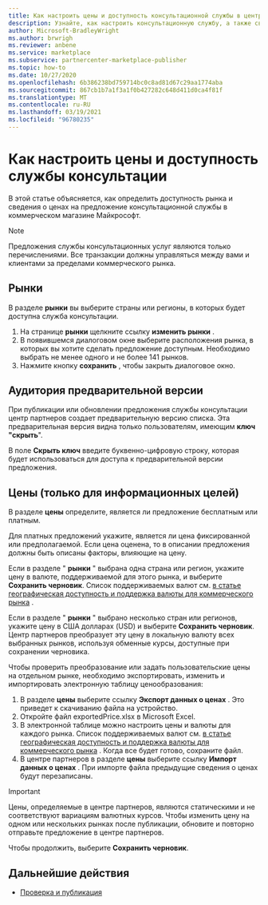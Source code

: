 ```yaml
---
title: Как настроить цены и доступность консультационной службы в центре партнеров Майкрософт
description: Узнайте, как настроить консультационную службу, а также сведения о ценах и доступности рынка в коммерческом магазине Майкрософт с помощью центра партнеров.
author: Microsoft-BradleyWright
ms.author: brwrigh
ms.reviewer: anbene
ms.service: marketplace
ms.subservice: partnercenter-marketplace-publisher
ms.topic: how-to
ms.date: 10/27/2020
ms.openlocfilehash: 6b386238bd759714bc0c8ad81d67c29aa1774aba
ms.sourcegitcommit: 867cb1b7a1f3a1f0b427282c648d411d0ca4f81f
ms.translationtype: MT
ms.contentlocale: ru-RU
ms.lasthandoff: 03/19/2021
ms.locfileid: "96780235"
---
```

# <a name="how-to-configure-your-consulting-service-pricing-and-availability"></a>Как настроить цены и доступность службы консультации

В этой статье объясняется, как определить доступность рынка и сведения о ценах на предложение консультационной службы в коммерческом магазине Майкрософт.

> [!NOTE]
> Предложения службы консультационных услуг являются только перечислениями. Все транзакции должны управляться между вами и клиентами за пределами коммерческого рынка.

## <a name="markets"></a>Рынки

В разделе **рынки** вы выберите страны или регионы, в которых будет доступна служба консультации.

1. На странице **рынки** щелкните ссылку **изменить рынки** .
2. В появившемся диалоговом окне выберите расположения рынка, в которых вы хотите сделать предложение доступным. Необходимо выбрать не менее одного и не более 141 рынков.
3. Нажмите кнопку **сохранить** , чтобы закрыть диалоговое окно.

## <a name="preview-audience"></a>Аудитория предварительной версии

При публикации или обновлении предложения службы консультации центр партнеров создает предварительную версию списка. Эта предварительная версия видна только пользователям, имеющим **ключ "скрыть**".

В поле **Скрыть ключ** введите буквенно-цифровую строку, которая будет использоваться для доступа к предварительной версии предложения.

## <a name="pricing-informational-only"></a>Цены (только для информационных целей)

В разделе **цены** определите, является ли предложение бесплатным или платным.

Для платных предложений укажите, является ли цена фиксированной или предполагаемой. Если цена оценена, то в описании предложения должны быть описаны факторы, влияющие на цену.

Если в разделе " **рынки** " выбрана одна страна или регион, укажите цену в валюте, поддерживаемой для этого рынка, и выберите **Сохранить черновик**. Список поддерживаемых валют см. [в статье географическая доступность и поддержка валюты для коммерческого рынка](./marketplace-geo-availability-currencies.md) .

Если в разделе " **рынки** " выбрано несколько стран или регионов, укажите цену в США долларах (USD) и выберите **Сохранить черновик**. Центр партнеров преобразует эту цену в локальную валюту всех выбранных рынков, используя обменные курсы, доступные при сохранении черновика.

Чтобы проверить преобразование или задать пользовательские цены на отдельном рынке, необходимо экспортировать, изменить и импортировать электронную таблицу ценообразования:

1. В разделе **цены** выберите ссылку **Экспорт данных о ценах** . Это приведет к скачиванию файла на устройство.
1. Откройте файл exportedPrice.xlsx в Microsoft Excel.
1. В электронной таблице можно настроить цены и валюты для каждого рынка. Список поддерживаемых валют см. [в статье географическая доступность и поддержка валюты для коммерческого рынка](./marketplace-geo-availability-currencies.md) . Когда все будет готово, сохраните файл.
1. В центре партнеров в разделе **цены** выберите ссылку **Импорт данных о ценах** . При импорте файла предыдущие сведения о ценах будут перезаписаны.

> [!IMPORTANT]
> Цены, определяемые в центре партнеров, являются статическими и не соответствуют вариациям валютных курсов. Чтобы изменить цену на одном или нескольких рынках после публикации, обновите и повторно отправьте предложение в центре партнеров.

Чтобы продолжить, выберите **Сохранить черновик**.

## <a name="next-steps"></a>Дальнейшие действия

* [Проверка и публикация](review-publish-offer.md)